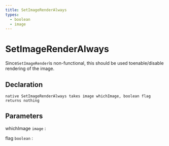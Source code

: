 ```yaml
---
title: SetImageRenderAlways
types:
  - boolean
  - image
---
```


# SetImageRenderAlways
Since`SetImageRender`is non-functional, this should be used toenable/disable rendering of the image.

## Declaration

```jass
native SetImageRenderAlways takes image whichImage, boolean flag returns nothing
```

## Parameters
whichImage `image`
: 

flag `boolean`
: 
